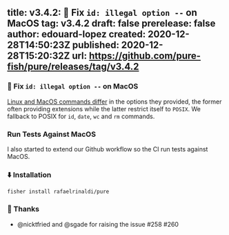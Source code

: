 title:	v3.4.2: 🐛 Fix `id: illegal option --` on MacOS
tag:	v3.4.2
draft:	false
prerelease:	false
author:	edouard-lopez
created:	2020-12-28T14:50:23Z
published:	2020-12-28T15:20:32Z
url:	https://github.com/pure-fish/pure/releases/tag/v3.4.2
--
### 🐛 Fix `id: illegal option --` on MacOS

[Linux and MacOS commands differ](https://stackoverflow.com/a/9805125/802365) in the options they provided, the former often providing extensions while the latter restrict itself to `POSIX`. We fallback to POSIX for `id`, `date`, `wc` and `rm` commands.

### Run Tests Against MacOS

I also started to extend our Github workflow so the CI run tests against MacOS.

### :arrow_down: Installation

    fisher install rafaelrinaldi/pure

### :clap: Thanks

* @nicktfried and @sgade for raising the issue #258 #260 
